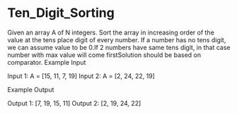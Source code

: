 # Ten_Digit_Sorting

Given an array A of N integers. Sort the array in increasing order of the value at the tens place digit of every number.
If a number has no tens digit, we can assume value to be 0.If 2 numbers have same tens digit, in that case number with max value will come firstSolution should be based on comparator.
Example Input

Input 1:
A = [15, 11, 7, 19]
Input 2:
A = [2, 24, 22, 19]


Example Output

Output 1:
[7, 19, 15, 11]
Output 2:
[2, 19, 24, 22]
